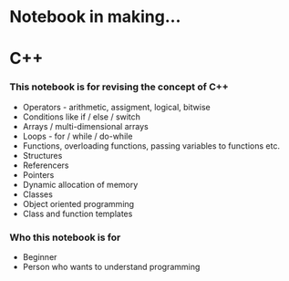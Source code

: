 # Notebook in making...
# C++

### This notebook is for revising the concept of C++ 

- Operators - arithmetic, assigment, logical, bitwise
- Conditions like if / else / switch
- Arrays / multi-dimensional arrays
- Loops - for / while / do-while
- Functions, overloading functions, passing variables to functions etc.
- Structures
- Referencers
- Pointers
- Dynamic allocation of memory
- Classes
- Object oriented programming
- Class and function templates


### Who this notebook is for
- Beginner
- Person who wants to understand programming
